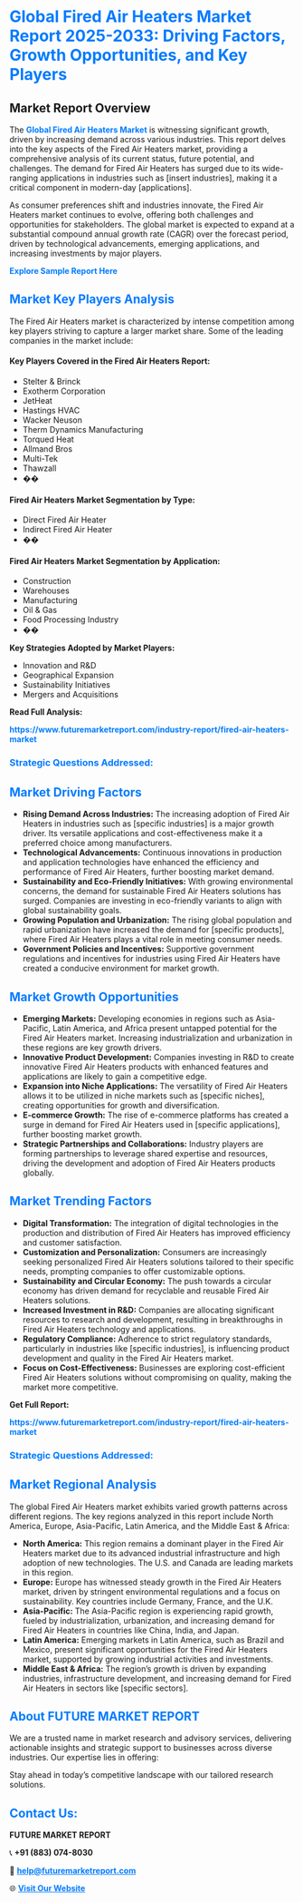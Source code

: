 <h1 style="color: #007BFF;">Global Fired Air Heaters Market Report 2025-2033: Driving Factors, Growth Opportunities, and Key Players</h1>

<section id="overview">
<h2>Market Report Overview</h2>
<p>The <a href="https://www.futuremarketreport.com/industry-report/fired-air-heaters-market" style="color: #007BFF; text-decoration: none;"><strong>Global Fired Air Heaters Market</strong></a> is witnessing significant growth, driven by increasing demand across various industries. This report delves into the key aspects of the Fired Air Heaters market, providing a comprehensive analysis of its current status, future potential, and challenges. The demand for Fired Air Heaters has surged due to its wide-ranging applications in industries such as [insert industries], making it a critical component in modern-day [applications].</p>
<p>As consumer preferences shift and industries innovate, the Fired Air Heaters market continues to evolve, offering both challenges and opportunities for stakeholders. The global market is expected to expand at a substantial compound annual growth rate (CAGR) over the forecast period, driven by technological advancements, emerging applications, and increasing investments by major players.</p>
</section>

<section id="overview">
<p><a href="https://www.futuremarketreport.com/request-sample/reportId=108361" style="color: #007BFF; text-decoration: none;"><strong>Explore Sample Report Here</strong></a></p>
</section>

<section id="key-players">
<h2 style="color: #007BFF;">Market Key Players Analysis</h2>
<p>The Fired Air Heaters market is characterized by intense competition among key players striving to capture a larger market share. Some of the leading companies in the market include:</p>
<h4>Key Players Covered in the Fired Air Heaters Report:</h4>
<ul><li>Stelter &amp; Brinck</li><li>Exotherm Corporation</li><li>JetHeat</li><li>Hastings HVAC</li><li>Wacker Neuson</li><li>Therm Dynamics Manufacturing</li><li>Torqued Heat</li><li>Allmand Bros</li><li>Multi-Tek</li><li>Thawzall</li><li>��</li></ul>
<h4>Fired Air Heaters Market Segmentation by Type:</h4>
<ul><li>Direct Fired Air Heater</li><li>Indirect Fired Air Heater</li><li>��</li></ul>

<h4>Fired Air Heaters Market Segmentation by Application:</h4>
<ul><li>Construction</li><li>Warehouses</li><li>Manufacturing</li><li>Oil &amp; Gas</li><li>Food Processing Industry</li><li>��</li></ul>
<p><strong>Key Strategies Adopted by Market Players:</strong></p>
<ul>
<li>Innovation and R&D</li>
<li>Geographical Expansion</li>
<li>Sustainability Initiatives</li>
<li>Mergers and Acquisitions</li>
</ul>
</section>

<section>
<p><strong>Read Full Analysis: </strong></p><a href="https://www.futuremarketreport.com/industry-report/fired-air-heaters-market" style="color: #007BFF; text-decoration: none;"><strong>https://www.futuremarketreport.com/industry-report/fired-air-heaters-market</strong></a>
<h3 style="color: #007BFF;">Strategic Questions Addressed:</h3>
</section>

<section id="driving-factors">
<h2 style="color: #007BFF;">Market Driving Factors</h2>
<ul>
<li><strong>Rising Demand Across Industries:</strong> The increasing adoption of Fired Air Heaters in industries such as [specific industries] is a major growth driver. Its versatile applications and cost-effectiveness make it a preferred choice among manufacturers.</li>
<li><strong>Technological Advancements:</strong> Continuous innovations in production and application technologies have enhanced the efficiency and performance of Fired Air Heaters, further boosting market demand.</li>
<li><strong>Sustainability and Eco-Friendly Initiatives:</strong> With growing environmental concerns, the demand for sustainable Fired Air Heaters solutions has surged. Companies are investing in eco-friendly variants to align with global sustainability goals.</li>
<li><strong>Growing Population and Urbanization:</strong> The rising global population and rapid urbanization have increased the demand for [specific products], where Fired Air Heaters plays a vital role in meeting consumer needs.</li>
<li><strong>Government Policies and Incentives:</strong> Supportive government regulations and incentives for industries using Fired Air Heaters have created a conducive environment for market growth.</li>
</ul>
</section>

<section id="growth-opportunities">
<h2 style="color: #007BFF;">Market Growth Opportunities</h2>
<ul>
<li><strong>Emerging Markets:</strong> Developing economies in regions such as Asia-Pacific, Latin America, and Africa present untapped potential for the Fired Air Heaters market. Increasing industrialization and urbanization in these regions are key growth drivers.</li>
<li><strong>Innovative Product Development:</strong> Companies investing in R&D to create innovative Fired Air Heaters products with enhanced features and applications are likely to gain a competitive edge.</li>
<li><strong>Expansion into Niche Applications:</strong> The versatility of Fired Air Heaters allows it to be utilized in niche markets such as [specific niches], creating opportunities for growth and diversification.</li>
<li><strong>E-commerce Growth:</strong> The rise of e-commerce platforms has created a surge in demand for Fired Air Heaters used in [specific applications], further boosting market growth.</li>
<li><strong>Strategic Partnerships and Collaborations:</strong> Industry players are forming partnerships to leverage shared expertise and resources, driving the development and adoption of Fired Air Heaters products globally.</li>
</ul>
</section>

<section id="trending-factors">
<h2 style="color: #007BFF;">Market Trending Factors</h2>
<ul>
<li><strong>Digital Transformation:</strong> The integration of digital technologies in the production and distribution of Fired Air Heaters has improved efficiency and customer satisfaction.</li>
<li><strong>Customization and Personalization:</strong> Consumers are increasingly seeking personalized Fired Air Heaters solutions tailored to their specific needs, prompting companies to offer customizable options.</li>
<li><strong>Sustainability and Circular Economy:</strong> The push towards a circular economy has driven demand for recyclable and reusable Fired Air Heaters solutions.</li>
<li><strong>Increased Investment in R&D:</strong> Companies are allocating significant resources to research and development, resulting in breakthroughs in Fired Air Heaters technology and applications.</li>
<li><strong>Regulatory Compliance:</strong> Adherence to strict regulatory standards, particularly in industries like [specific industries], is influencing product development and quality in the Fired Air Heaters market.</li>
<li><strong>Focus on Cost-Effectiveness:</strong> Businesses are exploring cost-efficient Fired Air Heaters solutions without compromising on quality, making the market more competitive.</li>
</ul>
</section>

<section>
<p><strong>Get Full Report: </strong></p><a href="https://www.futuremarketreport.com/industry-report/fired-air-heaters-market" style="color: #007BFF; text-decoration: none;"><strong>https://www.futuremarketreport.com/industry-report/fired-air-heaters-market</strong></a>
<h3 style="color: #007BFF;">Strategic Questions Addressed:</h3>
</section>


<section id="regional-analysis">
<h2 style="color: #007BFF;">Market Regional Analysis</h2>
<p>The global Fired Air Heaters market exhibits varied growth patterns across different regions. The key regions analyzed in this report include North America, Europe, Asia-Pacific, Latin America, and the Middle East & Africa:</p>
<ul>
<li><strong>North America:</strong> This region remains a dominant player in the Fired Air Heaters market due to its advanced industrial infrastructure and high adoption of new technologies. The U.S. and Canada are leading markets in this region.</li>
<li><strong>Europe:</strong> Europe has witnessed steady growth in the Fired Air Heaters market, driven by stringent environmental regulations and a focus on sustainability. Key countries include Germany, France, and the U.K.</li>
<li><strong>Asia-Pacific:</strong> The Asia-Pacific region is experiencing rapid growth, fueled by industrialization, urbanization, and increasing demand for Fired Air Heaters in countries like China, India, and Japan.</li>
<li><strong>Latin America:</strong> Emerging markets in Latin America, such as Brazil and Mexico, present significant opportunities for the Fired Air Heaters market, supported by growing industrial activities and investments.</li>
<li><strong>Middle East & Africa:</strong> The region’s growth is driven by expanding industries, infrastructure development, and increasing demand for Fired Air Heaters in sectors like [specific sectors].</li>
</ul>
</section>

<footer>
<h2 style="color: #007BFF;">About FUTURE MARKET REPORT</h2>
<p>We are a trusted name in market research and advisory services, delivering actionable insights and strategic support to businesses across diverse industries. Our expertise lies in offering:</p>

<p>Stay ahead in today’s competitive landscape with our tailored research solutions.</p>

<h2 style="color: #007BFF;">Contact Us:</h2>
<p><strong>FUTURE MARKET REPORT</strong></p>
<p>📞 <strong>+91 (883) 074-8030</strong></p>
<p>📧 <strong><a href="mailto:help@futuremarketreport.com" style="color: #007BFF;">help@futuremarketreport.com</a></strong></p>
<p>🌐 <strong><a href="https://www.futuremarketreport.com/" style="color: #007BFF;">Visit Our Website</a></strong></p>
</footer>